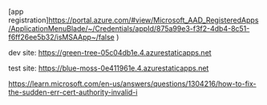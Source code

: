 
[app registration]https://portal.azure.com/#view/Microsoft_AAD_RegisteredApps/ApplicationMenuBlade/~/Credentials/appId/875a99e3-f3f2-4db4-8c51-f6ff26ee5b32/isMSAApp~/false
)

dev site: https://green-tree-05c04db1e.4.azurestaticapps.net

test site: https://blue-moss-0e411961e.4.azurestaticapps.net


https://learn.microsoft.com/en-us/answers/questions/1304216/how-to-fix-the-sudden-err-cert-authority-invalid-i